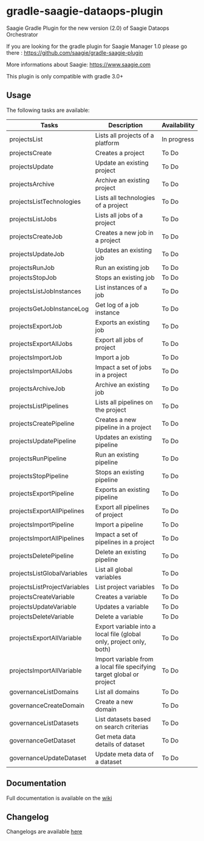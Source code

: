# gradle-saagie-dataops-plugin
Saagie Gradle Plugin for the new version (2.0) of Saagie Dataops Orchestrator

If you are looking for the gradle plugin for Saagie Manager 1.0 please go there : https://github.com/saagie/gradle-saagie-plugin

More informations about Saagie: https://www.saagie.com

This plugin is only compatible with gradle 3.0+

## Usage

The following tasks are available:

| Tasks                             | Description                                                             | Availability |
|-----------------------------------|-------------------------------------------------------------------------|--------------|
| projectsList                      | Lists all projects of a platform                                        | In progress  |
| projectsCreate                    | Creates a project                                                       | To Do        |
| projectsUpdate                    | Update an existing project                                              | To Do        |
| projectsArchive                   | Archive an existing project                                             | To Do        |
| projectsListTechnologies          | Lists all technologies of a project                                     | To Do        |
| projectsListJobs                  | Lists all jobs of a project                                             | To Do        |
| projectsCreateJob                 | Creates a new job in a project                                          | To Do        |
| projectsUpdateJob                 | Updates an existing job                                                 | To Do        |
| projectsRunJob                    | Run an existing job                                                     | To Do        |
| projectsStopJob                   | Stops an existing job                                                   | To Do        |
| projectsListJobInstances          | List instances of a job                                                 | To Do        |
| projectsGetJobInstanceLog         | Get log of a job instance                                               | To Do        |
| projectsExportJob                 | Exports an existing job                                                 | To Do        |
| projectsExportAllJobs             | Export all jobs of project                                              | To Do        |
| projectsImportJob                 | Import a job                                                            | To Do        |
| projectsImportAllJobs             | Impact a set of jobs in a project                                       | To Do        |
| projectsArchiveJob                | Archive an existing job                                                 | To Do        |
| projectsListPipelines             | Lists all pipelines on the project                                      | To Do        |
| projectsCreatePipeline            | Creates a new pipeline in a project                                     | To Do        |
| projectsUpdatePipeline            | Updates an existing pipeline                                            | To Do        |
| projectsRunPipeline               | Run an existing pipeline                                                | To Do        |
| projectsStopPipeline              | Stops an existing pipeline                                              | To Do        |
| projectsExportPipeline            | Exports an existing pipeline                                            | To Do        |
| projectsExportAllPipelines        | Export all pipelines of project                                         | To Do        |
| projectsImportPipeline            | Import a pipeline                                                       | To Do        |
| projectsImportAllPipelines        | Impact a set of pipelines in a project                                  | To Do        |
| projectsDeletePipeline            | Delete an existing pipeline                                             | To Do        |
| projectsListGlobalVariables       | List all global variables                                               | To Do        |
| projectsListProjectVariables      | List project variables                                                  | To Do        |
| projectsCreateVariable            | Creates a variable                                                      | To Do        |
| projectsUpdateVariable            | Updates a variable                                                      | To Do        |
| projectsDeleteVariable            | Delete a variable                                                       | To Do        |
| projectsExportAllVariable         | Export variable into a local file (global only, project only, both)     | To Do        |
| projectsImportAllVariable         | Import variable from a local file specifying target global or project   | To Do        |
| governanceListDomains             | List all domains                                                        | To Do        |
| governanceCreateDomain            | Create a new domain                                                     | To Do        |
| governanceListDatasets            | List datasets based on search criterias                                 | To Do        |
| governanceGetDataset              | Get meta data details of dataset                                        | To Do        |
| governanceUpdateDataset           | Update meta data of a dataset                                           | To Do        |


## Documentation
Full documentation is available on the [wiki](https://github.com/saagie/gradle-saagie-dataops-plugin/wiki)

## Changelog

Changelogs are available [here](https://github.com/saagie/gradle-saagie-dataops-plugin/releases)